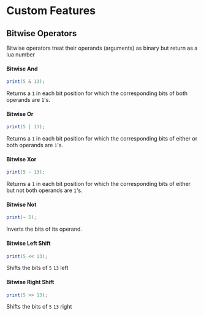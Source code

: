 # Custom Features

## Bitwise Operators
Bitwise operators treat their operands (arguments) as binary but return as a lua number

#### Bitwise And
```lua
print(5 & 13);
```
Returns a `1` in each bit position for which the corresponding bits of both operands are `1`'s.

#### Bitwise Or
```lua
print(5 | 13);
```
Returns a `1` in each bit position for which the corresponding bits of either or both operands are `1`'s.

#### Bitwise Xor
```lua
print(5 ~ 13);
```
Returns a `1` in each bit position for which the corresponding bits of either but not both operands are `1`'s.

#### Bitwise Not
```lua
print(~ 5);
```
Inverts the bits of its operand.

#### Bitwise Left Shift
```lua
print(5 << 13);
```
Shifts the bits of `5` `13` left

#### Bitwise Right Shift
```lua
print(5 >> 13);
```
Shifts the bits of `5` `13` right
